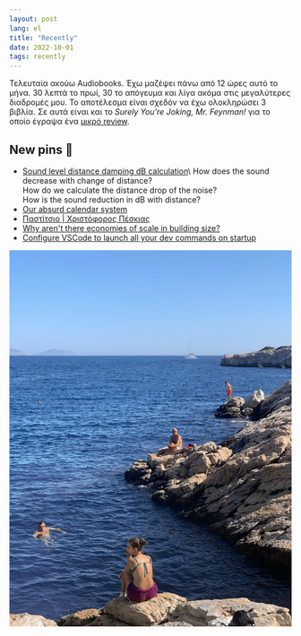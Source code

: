 ```yaml
---
layout: post
lang: el
title: "Recently"
date: 2022-10-01
tags: recently
---
```


Τελευταία ακούω Audiobooks. Έχω μαζέψει πάνω από 12 ώρες αυτό το μήνα. 30 λεπτά το πρωί, 30 το απόγευμα και λίγα ακόμα στις μεγαλύτερες διαδρομές μου. Το αποτέλεσμα είναι σχεδόν να έχω ολοκληρώσει 3 βιβλία. Σε αυτά είναι και το *Surely You're Joking, Mr. Feynman!* για το οποίο έγραψα ένα [μικρό review](https://tsangiotis.com/books/2022-4/).

## New pins 📌

-   [Sound level distance damping dB calculation](http://www.sengpielaudio.com/calculator-distance.htm "Link: http://www.sengpielaudio.com/calculator-distance.htm")\
    How does the sound decrease with change of distance?\
    How do we calculate the distance drop of the noise?\
    How is the sound reduction in dB with distance?
-   [Our absurd calendar system](https://twitter.com/Foone/status/1572260363764400129 "Link: https://twitter.com/Foone/status/1572260363764400129")
-   [Παστίτσιο | Χριστόφορος Πέσκιας](https://www.gastronomos.gr/syntagh/pastitsio-vinteo/119030/ "Link: https://www.gastronomos.gr/syntagh/pastitsio-vinteo/119030/")
-   [Why aren't there economies of scale in building size?](https://constructionphysics.substack.com/p/why-arent-large-buildings-much-cheaper "Link: https://constructionphysics.substack.com/p/why-arent-large-buildings-much-cheaper")
-   [Configure VSCode to launch all your dev commands on startup](https://mobile.twitter.com/grabbou/status/1567486204349644801)

![Buy summer](/images/recently-20221001/IMG_5298.jpeg)
